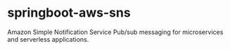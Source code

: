 # springboot-aws-sns
Amazon Simple Notification Service Pub/sub messaging for microservices and serverless applications.
